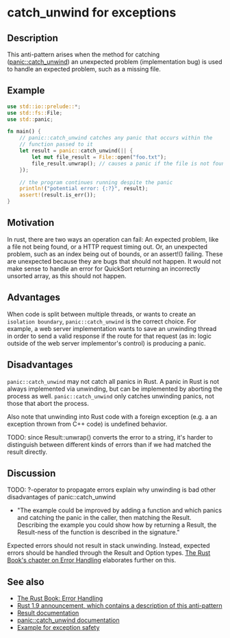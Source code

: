 # catch_unwind for exceptions

## Description

This anti-pattern arises when the method for catching ([panic::catch_unwind](https://doc.rust-lang.org/std/panic/fn.catch_unwind.html))
an unexpected problem (implementation bug) is used to handle an expected problem,
such as a missing file.

## Example

```rust
use std::io::prelude::*;
use std::fs::File;
use std::panic;

fn main() {
    // panic::catch_unwind catches any panic that occurs within the
    // function passed to it
    let result = panic::catch_unwind(|| {
        let mut file_result = File::open("foo.txt");
        file_result.unwrap(); // causes a panic if the file is not found
    });

    // the program continues running despite the panic
    println!("potential error: {:?}", result);
    assert!(result.is_err());
}
```

## Motivation

In rust, there are two ways an operation can fail: An expected problem, like a
file not being found, or a HTTP request timing out. Or, an unexpected problem,
such as an index being out of bounds, or an assert!() failing. These are
unexpected because they are bugs that should not happen. It would not make sense
to handle an error for QuickSort returning an incorrectly unsorted array, as
this should not happen.

## Advantages

When code is split between multiple threads, or wants to create an `isolation boundary`,
`panic::catch_unwind` is the correct choice. For example, a web server implementation
wants to save an unwinding thread in order to send a valid response if the route
for that request (as in: logic outside of the web server implementor's control)
is producing a panic.

## Disadvantages

​`panic::catch_unwind` may not catch all panics in Rust. A panic in Rust is not
always implemented via unwinding, but can be implemented by aborting the process
as well. `panic::catch_unwind` only catches unwinding panics, not those that abort
the process.

Also note that unwinding into Rust code with a foreign exception
(e.g. a an exception thrown from C++ code) is undefined behavior.

TODO: since Result::unwrap() converts the error to a string, it's harder to
distinguish between different kinds of errors than if we had matched the result
directly.

## Discussion

TODO:
?-operator to propagate errors
explain why unwinding is bad
other disadvantages of panic::catch_unwind

- "The example could be improved by adding a function and which panics and
catching the panic in the caller, then matching the Result. Describing the
example you could show how by returning a Result, the Result-ness of the function
is described in the signature."

Expected errors should not result in stack unwinding. Instead, expected errors
should be handled through the Result and Option types. [The Rust Book's chapter
on Error Handling](https://doc.rust-lang.org/book/error-handling.html) elaborates
further on this.

## See also

- [The Rust Book: Error Handling](https://doc.rust-lang.org/book/error-handling.html)
- [Rust 1.9 announcement, which contains a description of this anti-pattern](http://blog.rust-lang.org/2016/05/26/Rust-1.9.html)
- [Result documentation](http://doc.rust-lang.org/std/result/enum.Result.html)
- [panic::catch_unwind documentation](https://doc.rust-lang.org/std/panic/fn.catch_unwind.html)
- [Example for exception safety](https://doc.rust-lang.org/nomicon/exception-safety.html#vecpush_all)

